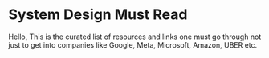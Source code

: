 # System Design Must Read
Hello,
This is the curated list of resources and links one must go through not just to get into companies like Google, Meta, Microsoft, Amazon, UBER etc.
